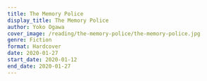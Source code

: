```yaml
---
title: The Memory Police
display_title: The Memory Police
author: Yoko Ogawa
cover_image: /reading/the-memory-police/the-memory-police.jpg
genre: Fiction
format: Hardcover
date: 2020-01-27
start_date: 2020-01-12
end_date: 2020-01-27
---
```

